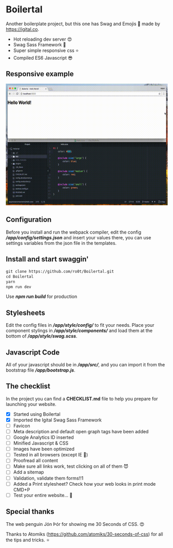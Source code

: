 # Boilertal
Another boilerplate project, but this one has Swag and Emojis 👾 made by https://igital.co.

*	Hot reloading dev server 😍
*	Swag Sass Framework 💎
*	Super simple responsive css ⭐️
*	Compiled ES6 Javascript 😎

## Responsive example
![Responsive example with Boilertal](example.gif)

## Configuration
Before you install and run the webpack compiler, edit the config ***/app/config/settings.json*** and insert your values there,
you can use settings variables from the json file in the templates.

## Install and start swaggin'
```
git clone https://github.com/ro0t/Boilertal.git
cd Boilertal
yarn
npm run dev
```
Use ***npm run build*** for production

## Stylesheets
Edit the config files in ***/app/style/config/*** to fit your needs.
Place your component stylings in ***/app/style/components/*** and load them at the bottom of ***/app/style/swag.scss***.

## Javascript Code
All of your javascript should be in ***/app/src/***, and you can import it from the bootstrap file ***/app/bootstrap.js***.

## The checklist
In the project you can find a **CHECKLIST.md** file to help you prepare for launching your website.

*	[x] Started using Boilertal
*	[x] Imported the Igital Swag Sass Framework
*	[ ] Favicon
*	[ ] Meta description and default open graph tags have been added
*	[ ] Google Analytics ID inserted
*	[ ] Minified Javascript & CSS
*	[ ] Images have been optimized
*	[ ] Tested in all browsers (except IE 🤮)
*	[ ] Proofread all content
*	[ ] Make sure all links work, test clicking on all of them 😈
*	[ ] Add a sitemap
*	[ ] Validation, validate them forms!!1
*	[ ] Added a Print stylesheet? Check how your web looks in print mode CMD+P
*	[ ] Test your entire website... 🤡

## Special thanks
The web penguin Jón Þór for showing me 30 Seconds of CSS. 😍

Thanks to Atomiks (https://github.com/atomiks/30-seconds-of-css) for all the tips and tricks. ⭐️
